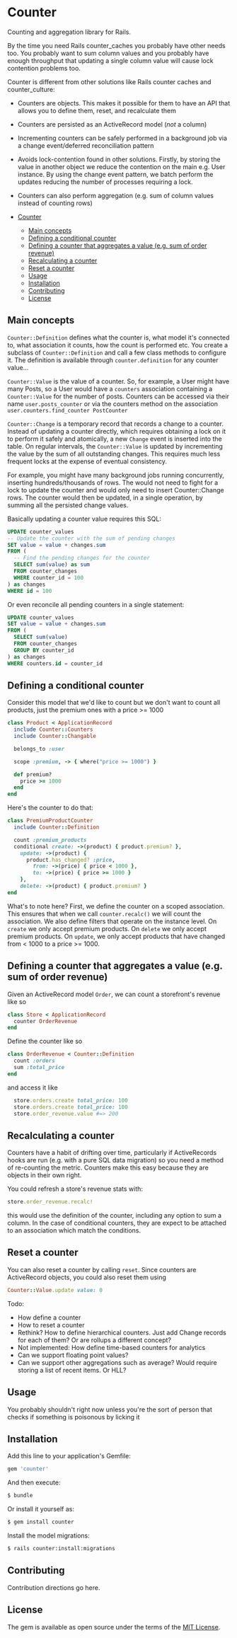 # Counter
Counting and aggregation library for Rails.

By the time you need Rails counter_caches you probably have other needs too. You probably want to sum column values and you probably have enough throughput that updating a single column value will cause lock contention problems too.

Counter is different from other solutions like Rails counter caches and counter_culture:

- Counters are objects. This makes it possible for them to have an API that allows you to define them, reset, and recalculate them
- Counters are persisted as an ActiveRecord model (_not_ a column)
- Incrementing counters can be safely performed in a background job via a change event/deferred reconciliation pattern
- Avoids lock-contention found in other solutions. Firstly, by storing the value in another object we reduce the contention on the main e.g. User instance. By using the change event pattern, we batch perform the updates reducing the number of processes requiring a lock.
- Counters can also perform aggregation (e.g. sum of column values instead of counting rows)

- [Counter](#counter)
  - [Main concepts](#main-concepts)
  - [Defining a conditional counter](#defining-a-conditional-counter)
  - [Defining a counter that aggregates a value (e.g. sum of order revenue)](#defining-a-counter-that-aggregates-a-value-eg-sum-of-order-revenue)
  - [Recalculating a counter](#recalculating-a-counter)
  - [Reset a counter](#reset-a-counter)
  - [Usage](#usage)
  - [Installation](#installation)
  - [Contributing](#contributing)
  - [License](#license)


## Main concepts

`Counter::Definition` defines what the counter is, what model it's connected to, what association it counts, how the count is performed etc. You create a subclass of `Counter::Definition` and call a few class methods to configure it. The definition is available through `counter.definition` for any counter value…

`Counter::Value` is the value of a counter. So, for example, a User might have many Posts, so a User would have a `counters` association containing a `Counter::Value` for the number of posts. Counters can be accessed via their name `user.posts_counter` or via the counters method on the association `user.counters.find_counter PostCounter`

`Counter::Change` is a temporary record that records a change to a counter. Instead of updating a counter directly, which requires obtaining a lock on it to perform it safely and atomically, a new `Change` event is inserted into the table. On regular intervals, the `Counter::Value` is updated by incrementing the value by the sum of all outstanding changes. This requires much less frequent locks at the expense of eventual consistency.

For example, you might have many background jobs running concurrently, inserting hundreds/thousands of rows. The would not need to fight for a lock to update the counter and would only need to insert Counter::Change rows. The counter would then be updated, in a single operation, by summing all the persisted change values.

Basically updating a counter value requires this SQL:

```sql
UPDATE counter_values
-- Update the counter with the sum of pending changes
SET value = value + changes.sum
FROM (
  -- Find the pending changes for the counter
  SELECT sum(value) as sum
  FROM counter_changes
  WHERE counter_id = 100
) as changes
WHERE id = 100
```

Or even reconcile all pending counters in a single statement:

```sql
UPDATE counter_values
SET value = value + changes.sum
FROM (
  SELECT sum(value)
  FROM counter_changes
  GROUP BY counter_id
) as changes
WHERE counters.id = counter_id
```

## Defining a conditional counter

Consider this model that we'd like to count but we don't want to count all products, just the premium ones with a price >= 1000

```ruby
class Product < ApplicationRecord
  include Counter::Counters
  include Counter::Changable

  belongs_to :user

  scope :premium, -> { where("price >= 1000") }

  def premium?
    price >= 1000
  end
end
```

Here's the counter to do that:

```ruby
class PremiumProductCounter
  include Counter::Definition

  count :premium_products
  conditional create: ->(product) { product.premium? },
    update: ->(product) {
      product.has_changed? :price,
        from: ->(price) { price < 1000 },
        to: ->(price) { price >= 1000 }
    },
    delete: ->(product) { product.premium? }
end
```

What's to note here? First, we define the counter on a scoped association. This ensures that when we call `counter.recalc()` we will count the association. We also define filters that operate on the instance level. On `create` we only accept premium products. On `delete` we only accept premium products. On `update`, we only accept products that have changed from < 1000 to a price >= 1000.

## Defining a counter that aggregates a value (e.g. sum of order revenue)

Given an ActiveRecord model `Order`, we can count a storefront's revenue like so

```ruby
class Store < ApplicationRecord
  counter OrderRevenue
end
```

Define the counter like so

```ruby
class OrderRevenue < Counter::Definition
  count :orders
  sum :total_price
end
```

and access it like

```ruby
  store.orders.create total_price: 100
  store.orders.create total_price: 100
  store.order_revenue.value #=> 200
```

## Recalculating a counter

Counters have a habit of drifting over time, particularly if ActiveRecords hooks are run (e.g. with a pure SQL data migration) so you need a method of re-counting the metric. Counters make this easy because they are objects in their own right.

You could refresh a store's revenue stats with:

```ruby
store.order_revenue.recalc!
```

this would use the definition of the counter, including any option to sum a column. In the case of conditional counters, they are expect to be attached to an association which match the conditions.

## Reset a counter

You can also reset a counter by calling `reset`. Since counters are ActiveRecord objects, you could also reset them using

```ruby
Counter::Value.update value: 0
```

Todo:
- How define a counter
- How to reset a counter
- Rethink? How to define hierarchical counters. Just add Change records for each of them? Or are rollups a different concept?
- Not implemented: How define time-based counters for analytics
- Can we support floating point values?
- Can we support other aggregations such as average? Would require storing a list of recent items. Or HLL?
## Usage
You probably shouldn't right now unless you're the sort of person that checks if something is poisonous by licking it

## Installation
Add this line to your application's Gemfile:

```ruby
gem 'counter'
```

And then execute:
```bash
$ bundle
```

Or install it yourself as:
```bash
$ gem install counter
```

Install the model migrations:
```bash
$ rails counter:install:migrations
```

## Contributing
Contribution directions go here.

## License
The gem is available as open source under the terms of the [MIT License](https://opensource.org/licenses/MIT).
